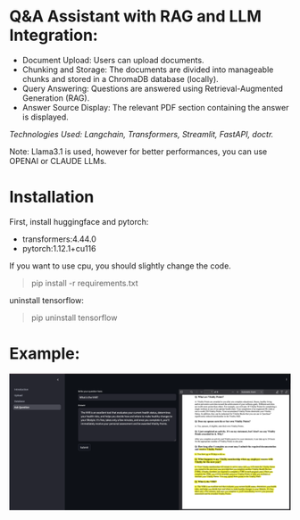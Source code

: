 # Q&A Assistant with RAG and LLM Integration:

- Document Upload: Users can upload documents.
- Chunking and Storage: The documents are divided into manageable chunks and stored in a ChromaDB database (locally).
- Query Answering: Questions are answered using Retrieval-Augmented Generation (RAG).
- Answer Source Display: The relevant PDF section containing the answer is displayed.

*Technologies Used: Langchain, Transformers, Streamlit, FastAPI, doctr.*

Note: Llama3.1 is used, however for better performances, you can use OPENAI or CLAUDE LLMs.


# Installation

First, install huggingface and pytorch:
- transformers:4.44.0
- pytorch:1.12.1+cu116

If you want to use cpu, you should slightly change the code.

> pip install -r requirements.txt

uninstall tensorflow:

> pip uninstall tensorflow



# Example:

![image_proba](images/images3.png)